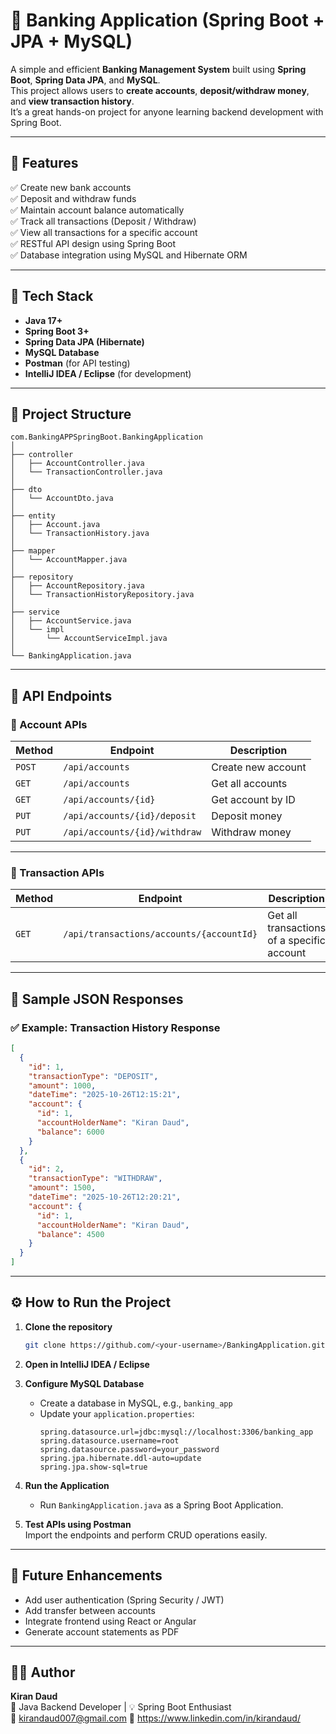 # 🏦 Banking Application (Spring Boot + JPA + MySQL)

A simple and efficient **Banking Management System** built using **Spring Boot**, **Spring Data JPA**, and **MySQL**.  
This project allows users to **create accounts**, **deposit/withdraw money**, and **view transaction history**.  
It’s a great hands-on project for anyone learning backend development with Spring Boot.

---

## 🚀 Features

✅ Create new bank accounts  
✅ Deposit and withdraw funds  
✅ Maintain account balance automatically  
✅ Track all transactions (Deposit / Withdraw)  
✅ View all transactions for a specific account  
✅ RESTful API design using Spring Boot  
✅ Database integration using MySQL and Hibernate ORM  

---

## 🧩 Tech Stack

- **Java 17+**  
- **Spring Boot 3+**  
- **Spring Data JPA (Hibernate)**  
- **MySQL Database**  
- **Postman** (for API testing)  
- **IntelliJ IDEA / Eclipse** (for development)

---

## 📁 Project Structure

```
com.BankingAPPSpringBoot.BankingApplication
│
├── controller
│   ├── AccountController.java
│   └── TransactionController.java
│
├── dto
│   └── AccountDto.java
│
├── entity
│   ├── Account.java
│   └── TransactionHistory.java
│
├── mapper
│   └── AccountMapper.java
│
├── repository
│   ├── AccountRepository.java
│   └── TransactionHistoryRepository.java
│
├── service
│   ├── AccountService.java
│   └── impl
│       └── AccountServiceImpl.java
│
└── BankingApplication.java
```

---

## 🧠 API Endpoints

### 🔹 Account APIs

| Method | Endpoint | Description |
|--------|-----------|-------------|
| `POST` | `/api/accounts` | Create new account |
| `GET` | `/api/accounts` | Get all accounts |
| `GET` | `/api/accounts/{id}` | Get account by ID |
| `PUT` | `/api/accounts/{id}/deposit` | Deposit money |
| `PUT` | `/api/accounts/{id}/withdraw` | Withdraw money |

---

### 🔹 Transaction APIs

| Method | Endpoint | Description |
|--------|-----------|-------------|
| `GET` | `/api/transactions/accounts/{accountId}` | Get all transactions of a specific account |

---

## 🧪 Sample JSON Responses

### ✅ Example: Transaction History Response

```json
[
  {
    "id": 1,
    "transactionType": "DEPOSIT",
    "amount": 1000,
    "dateTime": "2025-10-26T12:15:21",
    "account": {
      "id": 1,
      "accountHolderName": "Kiran Daud",
      "balance": 6000
    }
  },
  {
    "id": 2,
    "transactionType": "WITHDRAW",
    "amount": 1500,
    "dateTime": "2025-10-26T12:20:21",
    "account": {
      "id": 1,
      "accountHolderName": "Kiran Daud",
      "balance": 4500
    }
  }
]
```

---

## ⚙️ How to Run the Project

1. **Clone the repository**
   ```bash
   git clone https://github.com/<your-username>/BankingApplication.git
   ```

2. **Open in IntelliJ IDEA / Eclipse**

3. **Configure MySQL Database**
   - Create a database in MySQL, e.g., `banking_app`
   - Update your `application.properties`:
     ```properties
     spring.datasource.url=jdbc:mysql://localhost:3306/banking_app
     spring.datasource.username=root
     spring.datasource.password=your_password
     spring.jpa.hibernate.ddl-auto=update
     spring.jpa.show-sql=true
     ```

4. **Run the Application**
   - Run `BankingApplication.java` as a Spring Boot Application.

5. **Test APIs using Postman**  
   Import the endpoints and perform CRUD operations easily.

---

## 🧰 Future Enhancements

- Add user authentication (Spring Security / JWT)
- Add transfer between accounts
- Integrate frontend using React or Angular
- Generate account statements as PDF

---

## 🧑‍💻 Author

**Kiran Daud**  
💼 Java Backend Developer | 💡 Spring Boot Enthusiast  
📧 kirandaud007@gmail.com 
🔗 https://www.linkedin.com/in/kirandaud/

